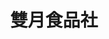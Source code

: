 ---
title: "雙月食品社"
description: "雙月食品社"
layout: shop
keywords:
  - 美食競賽
  - 台灣美食
  - 美食精選
datePublished: "2025-06-30"
dateModified: "2025-07-02"
city: "台北市"
district: "大安區"
address: "分店眾多請自行搜尋"
phone: ""
geo: ""
google_map: "https://www.google.com/maps/search/%E9%9B%99%E6%9C%88%E9%A3%9F%E5%93%81%E7%A4%BE/@25.016225,121.4503917,11.87z?entry=ttu&g_ep=EgoyMDI1MDYyMy4yIKXMDSoASAFQAw%3D%3D"
footinder: "https://footinder.com.tw/%E5%8F%B0%E5%8C%97%E5%B8%82%E5%A4%A7%E5%AE%89%E5%8D%80/32035/"
official: "https://www.moonmoonfood.com/"
award:
  - name: "500盤"
    year: "2024"
    entries:
      - dishes:
          - "蛤蝌燉雞湯"
          - "阿甘剝皮辣椒燉雞腿湯"

---